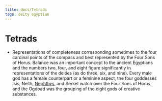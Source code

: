 ```yaml
---
title: docs/Tetrads
tags: deity egyptian
---
```


# Tetrads
- Representations of completeness corresponding sometimes to the four cardinal points of the compass and best represented by the Four Sons of Horus. Balance was an important concept to the ancient Egyptians and the numbers two, four, and eight figure significantly in representations of the deities (as do three, six, and nine). Every male god has a female counterpart or a feminine aspect, the four goddesses Isis, Neith, [Nephthys](Nephthys.md), and Serket watch over the Four Sons of Horus, and the Ogdoad was the grouping of the eight gods of creative substances.